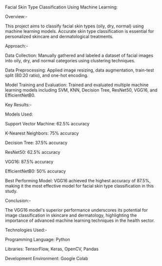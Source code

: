 Facial Skin Type Classification Using Machine Learning:

Overview:-

This project aims to classify facial skin types (oily, dry, normal) using machine learning models. 
Accurate skin type classification is essential for personalized skincare and dermatological treatments.

Approach:-

Data Collection: 
Manually gathered and labeled a dataset of facial images into oily, dry, and normal categories using clustering techniques.

Data Preprocessing: 
Applied image resizing, data augmentation, train-test split (80:20 ratio), and one-hot encoding.

Model Training and Evaluation:
Trained and evaluated multiple machine learning models including SVM, KNN, Decision Tree, 
ResNet50, VGG16, and EfficientNetB0.

Key Results:-

Models Used:

Support Vector Machine: 62.5% accuracy

K-Nearest Neighbors: 75% accuracy

Decision Tree: 37.5% accuracy

ResNet50: 62.5% accuracy

VGG16: 87.5% accuracy

EfficientNetB0: 50% accuracy

Best Performing Model: VGG16 achieved the highest accuracy of 87.5%, making it the most effective model for facial skin type classification in this study.

Conclusion:-

The VGG16 model's superior performance underscores its potential for image classification in skincare and dermatology, highlighting 
the importance of advanced machine learning techniques in the health sector.

Technologies Used:-

Programming Language: Python

Libraries: TensorFlow, Keras, OpenCV, Pandas

Development Environment: Google Colab
